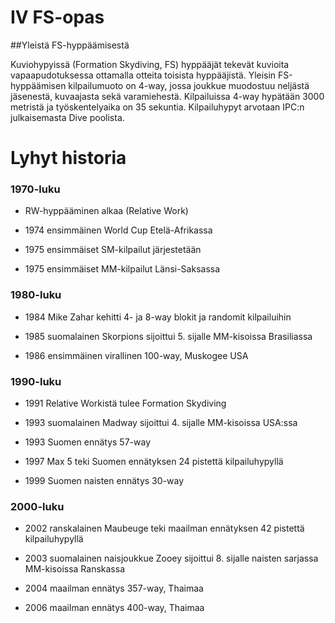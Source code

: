 # IV FS-opas

##Yleistä FS-hyppäämisestä

Kuviohypyissä (Formation Skydiving, FS) hyppääjät tekevät kuvioita
vapaapudotuksessa ottamalla otteita toisista hyppääjistä. Yleisin
FS-hyppäämisen kilpailumuoto on 4-way, jossa joukkue muodostuu neljästä
jäsenestä, kuvaajasta sekä varamiehestä. Kilpailuissa 4-way hypätään
3000 metristä ja työskentelyaika on 35 sekuntia. Kilpailuhypyt arvotaan
IPC:n julkaisemasta Dive poolista.

 Lyhyt historia  
================

###  1970-luku  

-   RW-hyppääminen alkaa (Relative Work)

-   1974 ensimmäinen World Cup Etelä-Afrikassa

-   1975 ensimmäiset SM-kilpailut järjestetään

-   1975 ensimmäiset MM-kilpailut Länsi-Saksassa

###  1980-luku  

-   1984 Mike Zahar kehitti 4- ja 8-way blokit ja randomit kilpailuihin

-   1985 suomalainen Skorpions sijoittui 5. sijalle MM-kisoissa
    Brasiliassa

-   1986 ensimmäinen virallinen 100-way, Muskogee USA

###  1990-luku  

-   1991 Relative Workistä tulee Formation Skydiving

-   1993 suomalainen Madway sijoittui 4. sijalle MM-kisoissa USA:ssa

-   1993 Suomen ennätys 57-way

-   1997 Max 5 teki Suomen ennätyksen 24 pistettä kilpailuhypyllä

-   1999 Suomen naisten ennätys 30-way

###  2000-luku  

-   2002 ranskalainen Maubeuge teki maailman ennätyksen 42 pistettä
    kilpailuhypyllä

-   2003 suomalainen naisjoukkue Zooey sijoittui 8. sijalle naisten
    sarjassa MM-kisoissa Ranskassa

-   2004 maailman ennätys 357-way, Thaimaa

-   2006 maailman ennätys 400-way, Thaimaa